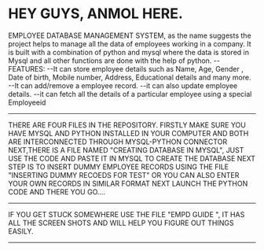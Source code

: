 # HEY GUYS, ANMOL HERE.
EMPLOYEE DATABASE MANAGEMENT SYSTEM, as the name suggests the project helps to
manage all the data of employees working in a company. It is built with a combination of
python and mysql where the data is stored in Mysql and all other functions are done with
the help of python.
--FEATURES:
--It can store employee details such as Name, Age, Gender ,
Date of birth, Mobile number, Address, Educational details and many more.
--It can add/remove a employee record.
--it can also update employee details.
--it can fetch all the details of a particular employee
using a special Employeeid

-----------------

THERE ARE FOUR FILES IN THE REPOSITORY. FIRSTLY MAKE SURE YOU HAVE MYSQL AND PYTHON INSTALLED IN YOUR COMPUTER AND BOTH ARE 
INTERCONNECTED THROUGH MYSQL-PYTHON CONNECTOR
NEXT,THERE IS A FILE NAMED "CREATING DATABASE IN MYSQL", JUST USE THE CODE AND PASTE IT IN MYSQL TO CREATE THE DATABASE
NEXT STEP IS TO INSERT DUMMY EMPLOYEE RECORDS USING THE FILE "INSERTING DUMMY RECOEDS FOR TEST" OR YOU CAN ALSO ENTER YOUR OWN RECORDS IN SIMILAR FORMAT
NEXT LAUNCH THE PYTHON CODE AND THERE YOU GO....

 ------------
 IF YOU GET STUCK SOMEWHERE USE THE FILE "EMPD GUIDE ", IT HAS ALL THE SCREEN SHOTS AND WILL HELP YOU FIGURE OUT THINGS EASILY.
 
 ---------
